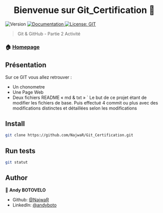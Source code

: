 <h1 align="center">Bienvenue sur Git_Certification 👋</h1>
<p>
  <img alt="Version" src="https://img.shields.io/badge/version-1.9-blue.svg?cacheSeconds=2592000" />
  <a href="https://github.com/NajwaR/Git_Certification.git/README.md" target="_blank">
    <img alt="Documentation" src="https://img.shields.io/badge/documentation-yes-brightgreen.svg" />
  </a>
  <a href="#" target="_blank">
    <img alt="License: GIT" src="https://img.shields.io/badge/License-GIT-yellow.svg" />
  </a>
</p>

> Git & GitHub - Partie 2 Activité

### 🏠 [Homepage](https://github.com/NajwaR/Git_Certification.git)

## Présentation 

Sur ce GIT vous allez retrouver : 

- Un chonometre
- Une Page Web
- Deux fichiers README « md & txt »
`
Le but de ce projet étant de modifier les fichiers de base.
Puis effectué 4 commit ou plus avec des modifications distinctes et détaillées selon les modifications 
 

## Install

```sh
git clone https://github.com/NajwaR/Git_Certification.git
```

## Run tests

```sh
git statut
```

## Author

👤 **Andy BOTOVELO**

* Github: [@NajwaR](https://github.com/NajwaR)
* LinkedIn: [@andyboto](https://www.linkedin.com/in/andyboto/)

